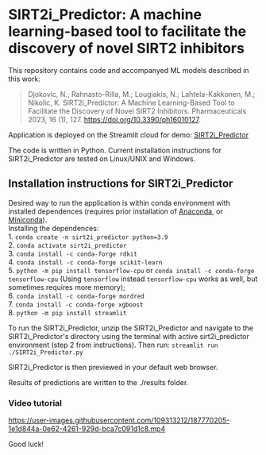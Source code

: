 
# SIRT2i_Predictor: A machine learning-based tool to facilitate the discovery of novel SIRT2 inhibitors

This repository contains code and accompanyed ML models described in this work:<br/> 
> Djokovic, N.; Rahnasto-Rilla, M.; Lougiakis, N.; Lahtela-Kakkonen, M.; Nikolic, K. SIRT2i_Predictor: A Machine Learning-Based Tool to Facilitate the Discovery of Novel SIRT2 Inhibitors. Pharmaceuticals 2023, 16 (1), 127. https://doi.org/10.3390/ph16010127.

Application is deployed on the Streamlit cloud for demo: [SIRT2i_Predictor](https://echonemanja-sirt2i-predictor-sl-cloud-sirt2i-predictor-88n0qw.streamlitapp.com/)

The code is written in Python. 
Current installation instructions for SIRT2i_Predictor are tested on Linux/UNIX and Windows. 

## Installation instructions for SIRT2i_Predictor

Desired way to run the application is within conda environment with installed dependences (requires prior installation of [Anaconda](https://www.anaconda.com/), or [Miniconda](https://conda.io/miniconda.html)).<br />
Installing the dependences: <br />
	 1. `conda create -n sirt2i_predictor python=3.9` <br />
	 2. `conda activate sirt2i_predictor` <br />
	 3. `conda install -c conda-forge rdkit` <br />
	 4. `conda install -c conda-forge scikit-learn` <br />
	 5. `python -m pip install tensorflow-cpu` or `conda install -c conda-forge tensorflow-cpu` (Using `tensorflow` instead `tensorflow-cpu` works as well, but sometimes requires more memory); <br />
	 6. `conda install -c conda-forge mordred` <br />
	 7. `conda install -c conda-forge xgboost` <br />
	 8. `python -m pip install streamlit`

To run the SIRT2i_Predictor, unzip the SIRT2i_Predictor and navigate to the SIRT2i_Predictor's 
directory using the terminal with active sirt2i_predictor environment (step 2 from instructions).
Then run:
	`streamlit run ./SIRT2i_Predictor.py`

SIRT2i_Predictor is then previewed in your default web browser.

Results of predictions are written to the ./results folder. 

### Video tutorial

https://user-images.githubusercontent.com/109313212/187770205-1e1d844a-0e62-4261-929d-bca7c091d1c8.mp4


Good luck!

